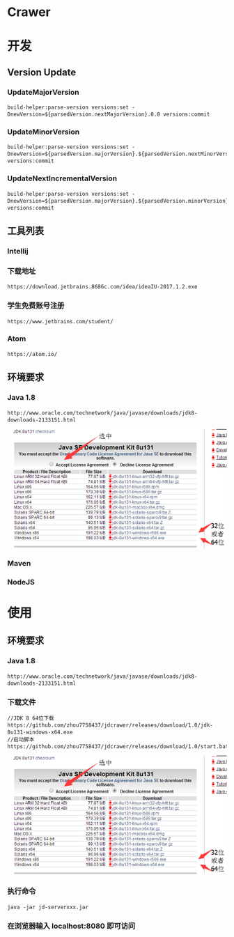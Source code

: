 # Crawer

# 开发

## Version Update
### UpdateMajorVersion
```aidl
build-helper:parse-version versions:set -DnewVersion=${parsedVersion.nextMajorVersion}.0.0 versions:commit
```
### UpdateMinorVersion
```aidl
build-helper:parse-version versions:set -DnewVersion=${parsedVersion.majorVersion}.${parsedVersion.nextMinorVersion}.0 versions:commit
```
### UpdateNextIncrementalVersion
```aidl
build-helper:parse-version versions:set -DnewVersion=${parsedVersion.majorVersion}.${parsedVersion.minorVersion}.${parsedVersion.nextIncrementalVersion} versions:commit
```



## 工具列表
### Intellij
 ### 下载地址
 ```$xslt
 https://download.jetbrains.8686c.com/idea/ideaIU-2017.1.2.exe
 ```
 ### 学生免费账号注册
 ```$xslt
https://www.jetbrains.com/student/
```

### Atom
```$xslt
https://atom.io/
```

## 环境要求
### Java 1.8
```$xslt
http://www.oracle.com/technetwork/java/javase/downloads/jdk8-downloads-2133151.html
```
![](resource/jdk.png)
### Maven
### NodeJS


#
# 使用
## 环境要求
### Java 1.8
```$xslt
http://www.oracle.com/technetwork/java/javase/downloads/jdk8-downloads-2133151.html
```
### 下载文件
```aidl
//JDK 8 64位下载
https://github.com/zhou7758437/jdcrawer/releases/download/1.0/jdk-8u131-windows-x64.exe
//启动脚本
https://github.com/zhou7758437/jdcrawer/releases/download/1.0/start.bat
```
![](resource/jdk.png)
### 执行命令
```$xslt
java -jar jd-serverxxx.jar
```
### 在浏览器输入 localhost:8080 即可访问


